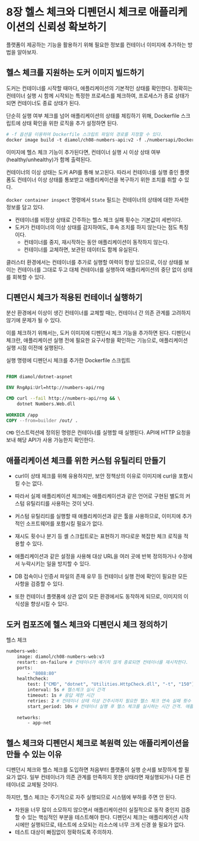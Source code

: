# 8장 헬스 체크와 디펜던시 체크로 애플리케이션의 신뢰성 확보하기

플랫폼이 제공하는 기능을 활용하기 위해 필요한 정보를 컨테이너 이미지에 추가하는 방법을 알아보자.

## 헬스 체크를 지원하는 도커 이미지 빌드하기

도커는 컨테이너를 시작할 때마다, 애플리케이션의 기본적인 상태를 확인한다.
정확히는 컨테이너 실행 시 함께 시작되는 특정한 프로세스를 체크하여, 프로세스가 종료 상태가 되면 컨테이너도 종료 상태가 된다.

단순히 실행 여부 체크를 넘어 애플리케이션의 상태를 체킹하기 위해, Dockerfile 스크립트에 상태 확인을 위한 로직을 추가 설정하면 된다.

```dockerfile
# -f 옵션을 이용하여 Dockerfile 스크립트 파일의 경로를 지정할 수 있다.
docker image build -t diamol/ch08-numbers-api:v2 -f ./numbersapi/Dockerfile.v2
```

이미지에 헬스 체크 기능이 추가된다면, 컨테이너 실행 시 이상 상태 여부(healthy/unhealthy)가 함께 출력된다.

컨테이너의 이상 상태는 도커 API를 통해 보고된다. 따라서 컨테이너를 실행 중인 플랫폼도 컨테이너 이상 상태를 통보받고 애플리케이션을 복구하기 위한 조치를 취할 수 있다.

`docker container inspect` 명령에서 `State` 필드는 컨테이너의 상태에 대한 자세한 정보를 담고 있다.
* 컨테이너를 비정상 상태로 간주하는 헬스 체크 실패 횟수는 기본값이 세번이다.
* 도커가 컨테이너의 이상 상태를 감지하여도, 후속 조치를 하지 않는다는 점도 특징이다.
  * 컨테이너를 중지, 재시작하는 동안 애플리케이션이 동작하지 않는다.
  * 컨테이너를 교체하면, 보관된 데이터도 함께 유실된다.

클러스터 환경에서는 컨테이너를 추가로 실행할 여력이 항상 있으므로, 이상 상태를 보이는 컨테이너를 그대로 두고 대체 컨테이너를 실행하여
애플리케이션의 중단 없이 상태를 회복할 수 있다.

## 디펜던시 체크가 적용된 컨테이너 실행하기
분산 환경에서 이상이 생긴 컨테이너를 교체할 때는, 컨테이너 간 의존 관계를 고려하지 않기에 문제가 될 수 있다.

이를 체크하기 위해서는, 도커 이미지에 디펜던시 체크 기능을 추가하면 된다.
디펜던시 체크란, 애플리케이션 실행 전에 필요한 요구사항을 확인하는 기능으로, 애플리케이션 실행 시점 이전에 실행된다.

실행 명령에 디펜던시 체크를 추가한 Dockerfile 스크립트
```dockerfile

FROM diamol/dotnet-aspnet

ENV RngApi:Url=http://numbers-api/rng

CMD curl --fail http://numbers-api/rng && \
    dotnet Numbers.Web.dll
    
WORKDIR /app
COPY --from=builder /out/ .
```

`CMD` 인스트럭션에 정의된 명령은 컨테이너를 실행할 때 실행된다. API에 HTTP 요청을 보내 해당 API가 사용 가능한지 확인한다.

## 애플리케이션 체크를 위한 커스텀 유틸리티 만들기
* curl이 상태 체크를 위해 유용하지만, 보안 정책상의 이유로 이미지에 curl을 포함시킬 수는 없다.
* 따라서 실제 애플리케이션 체크에는 애플리케이션과 같은 언어로 구현된 별도의 커스텀 유틸리티를 사용하는 것이 낫다.

* 커스텀 유틸리티를 실행할 때 애플리케이션과 같은 툴을 사용하므로, 이미지에 추가적인 소프트웨어를 포함시킬 필요가 없다.
* 재시도 횟수나 분기 등 셸 스크립트로는 표현하기 까다로운 복잡한 체크 로직을 적용할 수 있다.
* 애플리케이션과 같은 설정을 사용해 대상 URL을 여러 곳에 반복 정의하거나 수정에서 누락시키는 일을 방지할 수 있다.
* DB 접속이나 인증서 파일의 존재 유무 등 컨테이너 실행 전에 확인이 필요한 모든 사항을 검증할 수 있다.
* 또한 컨테이너 플랫폼에 상관 없이 모든 환경에서도 동작하게 되므로, 이미지의 이식성을 향상시킬 수 있다.

## 도커 컴포즈에 헬스 체크와 디펜던시 체크 정의하기

헬스 체크
```dockerfile
numbers-web:
    image: diamol/ch08-numbers-web:v3
    restart: on-failure # 컨테이너가 예기치 않게 종료되면 컨테이너를 재시작한다.
    ports:
        - "8088:80"
    healthcheck:
        test: ["CMD", "dotnet", "Utilities.HttpCheck.dll", "-t", "150"]
        interval: 5s # 헬스체크 실시 간격
        timeout: 1s # 응답 제한 시간
        retries: 2 # 컨테이너 상태 이상 간주시까지 필요한 헬스 체크 연속 실패 횟수
        start_period: 10s # 컨테이너 실행 후 헬스 체크를 실시하는 시간 간격. 애플리케이션 로딩 시간이 오래 걸리는 경우 유용하다.
    
    networks:
        - app-net
```
## 헬스 체크와 디펜던시 체크로 복원력 있는 애플리케이션을 만들 수 있는 이유
디펜던시 체크와 헬스 체크를 도입하면 처음부터 플랫폼이 실행 순서를 보장하게 할 필요가 없다.
일부 컨테이너가 의존 관계를 만족하지 못한 상태라면 재실행되거나 다른 컨테이너로 교체될 것이다.

하지만, 헬스 체크는 주기적으로 자주 실행되므로 시스템에 부하를 주면 안 된다.
* 자원을 너무 많이 소모하지 않으면서 애플리케이션이 실질적으로 동작 중인지 검증할 수 있는 핵심적인 부분을 테스트해야 한다.
디펜던시 체크는 애플리케이션 시작 시에만 실행되므로, 테스트에 소모되는 리소스에 너무 크게 신경 쓸 필요가 없다.
* 테스트 대상이 빠짐없이 정확하도록 주의하자.
